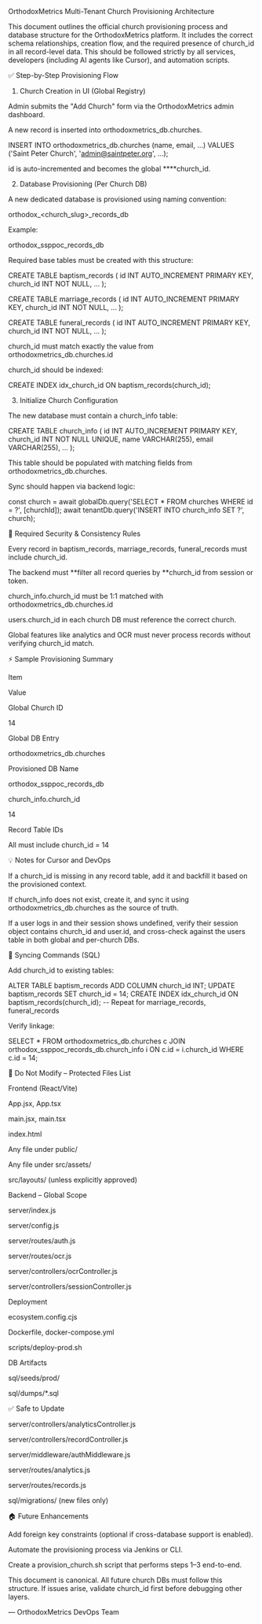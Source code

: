 OrthodoxMetrics Multi-Tenant Church Provisioning Architecture

This document outlines the official church provisioning process and database structure for the OrthodoxMetrics platform. It includes the correct schema relationships, creation flow, and the required presence of church_id in all record-level data. This should be followed strictly by all services, developers (including AI agents like Cursor), and automation scripts.

✅ Step-by-Step Provisioning Flow

1. Church Creation in UI (Global Registry)

Admin submits the "Add Church" form via the OrthodoxMetrics admin dashboard.

A new record is inserted into orthodoxmetrics_db.churches.

INSERT INTO orthodoxmetrics_db.churches (name, email, ...)
VALUES ('Saint Peter Church', 'admin@saintpeter.org', ...);

id is auto-incremented and becomes the global ****church_id.

2. Database Provisioning (Per Church DB)

A new dedicated database is provisioned using naming convention:

orthodox_<church_slug>_records_db

Example:

orthodox_ssppoc_records_db

Required base tables must be created with this structure:

CREATE TABLE baptism_records (
  id INT AUTO_INCREMENT PRIMARY KEY,
  church_id INT NOT NULL,
  ...
);

CREATE TABLE marriage_records (
  id INT AUTO_INCREMENT PRIMARY KEY,
  church_id INT NOT NULL,
  ...
);

CREATE TABLE funeral_records (
  id INT AUTO_INCREMENT PRIMARY KEY,
  church_id INT NOT NULL,
  ...
);

church_id must match exactly the value from orthodoxmetrics_db.churches.id

church_id should be indexed:

CREATE INDEX idx_church_id ON baptism_records(church_id);

3. Initialize Church Configuration

The new database must contain a church_info table:

CREATE TABLE church_info (
  id INT AUTO_INCREMENT PRIMARY KEY,
  church_id INT NOT NULL UNIQUE,
  name VARCHAR(255),
  email VARCHAR(255),
  ...
);

This table should be populated with matching fields from orthodoxmetrics_db.churches.

Sync should happen via backend logic:

const church = await globalDb.query('SELECT * FROM churches WHERE id = ?', [churchId]);
await tenantDb.query('INSERT INTO church_info SET ?', church);

🔐 Required Security & Consistency Rules

Every record in baptism_records, marriage_records, funeral_records must include church_id.

The backend must **filter all record queries by **church_id from session or token.

church_info.church_id must be 1:1 matched with orthodoxmetrics_db.churches.id

users.church_id in each church DB must reference the correct church.

Global features like analytics and OCR must never process records without verifying church_id match.

⚡ Sample Provisioning Summary

Item

Value

Global Church ID

14

Global DB Entry

orthodoxmetrics_db.churches

Provisioned DB Name

orthodox_ssppoc_records_db

church_info.church_id

14

Record Table IDs

All must include church_id = 14

💡 Notes for Cursor and DevOps

If a church_id is missing in any record table, add it and backfill it based on the provisioned context.

If church_info does not exist, create it, and sync it using orthodoxmetrics_db.churches as the source of truth.

If a user logs in and their session shows undefined, verify their session object contains church_id and user.id, and cross-check against the users table in both global and per-church DBs.

🔄 Syncing Commands (SQL)

Add church_id to existing tables:

ALTER TABLE baptism_records ADD COLUMN church_id INT;
UPDATE baptism_records SET church_id = 14;
CREATE INDEX idx_church_id ON baptism_records(church_id);
-- Repeat for marriage_records, funeral_records

Verify linkage:

SELECT * FROM orthodoxmetrics_db.churches c
JOIN orthodox_ssppoc_records_db.church_info i ON c.id = i.church_id
WHERE c.id = 14;

🛑 Do Not Modify – Protected Files List

Frontend (React/Vite)

App.jsx, App.tsx

main.jsx, main.tsx

index.html

Any file under public/

Any file under src/assets/

src/layouts/ (unless explicitly approved)

Backend – Global Scope

server/index.js

server/config.js

server/routes/auth.js

server/routes/ocr.js

server/controllers/ocrController.js

server/controllers/sessionController.js

Deployment

ecosystem.config.cjs

Dockerfile, docker-compose.yml

scripts/deploy-prod.sh

DB Artifacts

sql/seeds/prod/

sql/dumps/*.sql

✅ Safe to Update

server/controllers/analyticsController.js

server/controllers/recordController.js

server/middleware/authMiddleware.js

server/routes/analytics.js

server/routes/records.js

sql/migrations/ (new files only)

🏠 Future Enhancements

Add foreign key constraints (optional if cross-database support is enabled).

Automate the provisioning process via Jenkins or CLI.

Create a provision_church.sh script that performs steps 1–3 end-to-end.

This document is canonical. All future church DBs must follow this structure. If issues arise, validate church_id first before debugging other layers.

— OrthodoxMetrics DevOps Team